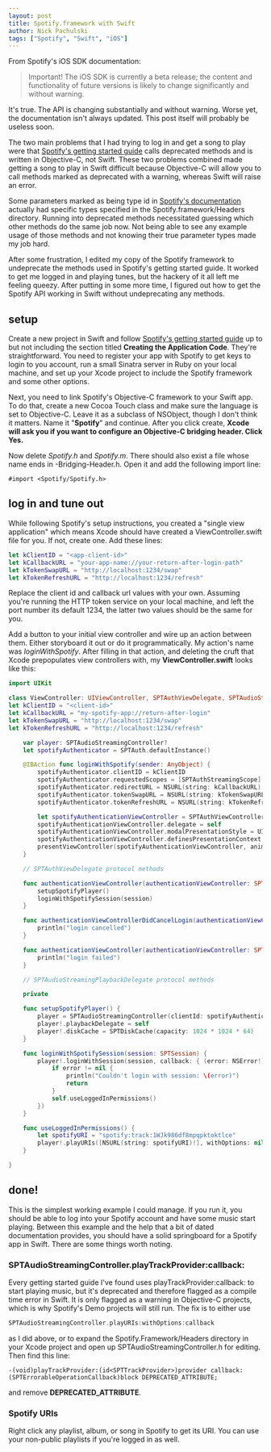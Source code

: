 ```yaml
---
layout: post
title: Spotify.framework with Swift
author: Nick Pachulski
tags: ["Spotify", "Swift", "iOS"]
---
```


From Spotify's iOS SDK documentation:

> Important! The iOS SDK is currently a beta release; the content and functionality
> of future versions is likely to change significantly and without warning.

It's true. The API is changing substantially and without warning. Worse yet, the documentation isn't always updated. This post itself will probably be useless soon.

The two main problems that I had trying to log in and get a song to play were
that [Spotify's getting started guide](https://developer.spotify.com/technologies/spotify-ios-sdk/tutorial/) calls deprecated methods and is written in Objective-C, not Swift. These two problems combined made getting a song to play in Swift difficult because Objective-C will allow you to call methods marked as deprecated with a warning, whereas Swift will raise an error.

Some parameters marked as being type id in [Spotify's documentation](https://developer.spotify.com/ios-sdk-docs/Documents/index.html) actually had specific types specified in the Spotify.framework/Headers directory. Running into deprecated methods necessitated guessing which other methods do the same job now. Not being able to see any example usage of those methods and not knowing their true parameter types made my job hard.

After some frustration, I edited my copy of the Spotify framework to undeprecate the methods used in Spotify's getting started guide. It worked to get me logged in and playing tunes, but the hackery of it all left me feeling queezy. After putting in some more time, I figured out how to get the Spotify API working in Swift without undeprecating any methods.

## setup

Create a new project in Swift and follow [Spotify's getting started
guide](https://developer.spotify.com/technologies/spotify-ios-sdk/tutorial/) up
to but not including the section titled **Creating the Application Code**. They're straightforward. You need to register your app with Spotify to get keys to login to you account, run a small Sinatra server in Ruby on your local machine, and set up your Xcode project to include the Spotify framework and some other options.

Next, you need to link Spotify's Objective-C framework to your Swift app. To do
that, create a new Cocoa Touch class and make sure the language is set to
Objective-C. Leave it as a subclass of NSObject, though I don't think it
matters. Name it "**Spotify**" and continue. After you click create, **Xcode
will ask you if you want to configure an Objective-C bridging header. Click
Yes.**

Now delete _Spotify.h_ and _Spotify.m_. There should also exist a file whose name ends in -Bridging-Header.h. Open it and add the following import line:

```objc
#import <Spotify/Spotify.h>
```

## log in and tune out

While following Spotify's setup instructions, you created a "single view application" which means Xcode should have created a ViewController.swift file for you. If not, create one. Add these lines:

```swift
let kClientID = "<app-client-id>"
let kCallbackURL = "your-app-name://your-return-after-login-path"
let kTokenSwapURL = "http://localhost:1234/swap"
let kTokenRefreshURL = "http://localhost:1234/refresh"
```

Replace the client id and callback url values with your own. Assuming you're running the HTTP token service on your local machine, and left the port number its default 1234, the latter two values should be the same for you.

Add a button to your initial view controller and wire up an action between them.
Either storyboard it out or do it programmatically. My action's name was
_loginWithSpotify_. After filling in that action, and deleting the cruft that
Xcode prepopulates view controllers with, my **ViewController.swift** looks like this:

```swift
import UIKit

class ViewController: UIViewController, SPTAuthViewDelegate, SPTAudioStreamingPlaybackDelegate {
let kClientID = "<client-id>"
let kCallbackURL = "my-spotify-app://return-after-login"
let kTokenSwapURL = "http://localhost:1234/swap"
let kTokenRefreshURL = "http://localhost:1234/refresh"

    var player: SPTAudioStreamingController?
    let spotifyAuthenticator = SPTAuth.defaultInstance()

    @IBAction func loginWithSpotify(sender: AnyObject) {
        spotifyAuthenticator.clientID = kClientID
        spotifyAuthenticator.requestedScopes = [SPTAuthStreamingScope]
        spotifyAuthenticator.redirectURL = NSURL(string: kCallbackURL)
        spotifyAuthenticator.tokenSwapURL = NSURL(string: kTokenSwapURL)
        spotifyAuthenticator.tokenRefreshURL = NSURL(string: kTokenRefreshURL)

        let spotifyAuthenticationViewController = SPTAuthViewController.authenticationViewController()
        spotifyAuthenticationViewController.delegate = self
        spotifyAuthenticationViewController.modalPresentationStyle = UIModalPresentationStyle.OverCurrentContext
        spotifyAuthenticationViewController.definesPresentationContext = true
        presentViewController(spotifyAuthenticationViewController, animated: false, completion: nil)
    }

    // SPTAuthViewDelegate protocol methods

    func authenticationViewController(authenticationViewController: SPTAuthViewController!, didLoginWithSession session: SPTSession!) {
        setupSpotifyPlayer()
        loginWithSpotifySession(session)
    }

    func authenticationViewControllerDidCancelLogin(authenticationViewController: SPTAuthViewController!) {
        println("login cancelled")
    }

    func authenticationViewController(authenticationViewController: SPTAuthViewController!, didFailToLogin error: NSError!) {
        println("login failed")
    }

    // SPTAudioStreamingPlaybackDelegate protocol methods

    private

    func setupSpotifyPlayer() {
        player = SPTAudioStreamingController(clientId: spotifyAuthenticator.clientID) // can also use kClientID; they're the same value
        player!.playbackDelegate = self
        player!.diskCache = SPTDiskCache(capacity: 1024 * 1024 * 64)
    }

    func loginWithSpotifySession(session: SPTSession) {
        player!.loginWithSession(session, callback: { (error: NSError!) in
            if error != nil {
                println("Couldn't login with session: \(error)")
                return
            }
            self.useLoggedInPermissions()
        })
    }

    func useLoggedInPermissions() {
        let spotifyURI = "spotify:track:1WJk986df8mpqpktoktlce"
        player!.playURIs([NSURL(string: spotifyURI)!], withOptions: nil, callback: nil)
    }

}
```

## done!

This is the simplest working example I could manage. If you run it, you should be able to log into your Spotify account and have some music start playing. Between this example and the help that a bit of dated documentation provides, you should have a solid springboard for a Spotify app in Swift. There are some things worth noting.

### SPTAudioStreamingController.playTrackProvider:callback:

Every getting started guide I've found uses playTrackProvider:callback: to start playing music, but it's deprecated and therefore flagged as a compile time error in Swift. It is only flagged as a warning in Objective-C projects, which is why Spotify's Demo projects will still run. The fix is to either use

```swift
SPTAudioStreamingController.playURIs:withOptions:callback
```

as I did above, or to expand the Spotify.Framework/Headers directory in your Xcode project and open up SPTAudioStreamingController.h for editing. Then find this line:

```objc
-(void)playTrackProvider:(id<SPTTrackProvider>)provider callback:(SPTErrorableOperationCallback)block DEPRECATED_ATTRIBUTE;
```

and remove **DEPRECATED_ATTRIBUTE**.

### Spotify URIs

Right click any playlist, album, or song in Spotify to get its URI. You can use your non-public playlists if you're logged in as well.
